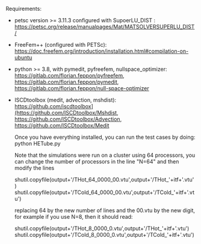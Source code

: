 Requirements:
- petsc version >= 3.11.3 configured with SupoerLU_DIST : https://petsc.org/release/manualpages/Mat/MATSOLVERSUPERLU_DIST/
- FreeFem++ (configured with PETSc): https://doc.freefem.org/introduction/installation.html#compilation-on-ubuntu
- python >= 3.8, with pymedit, pyfreefem, nullspace_optimizer: https://gitlab.com/florian.feppon/pyfreefem, https://gitlab.com/florian.feppon/pymedit, https://gitlab.com/florian.feppon/null-space-optimizer
- ISCDtoolbox (medit, advection, mshdist): https://github.com/iscdtoolbox](https://github.com/ISCDtoolbox/Mshdist, https://github.com/ISCDtoolbox/Advection, https://github.com/ISCDtoolbox/Medit

  Once you have everything installed, you can run the test cases by doing:
  python HETube.py

  Note that the simulations were run on a cluster using 64 processors, you can change the number of processors in the line "N=64"
  and then modify the lines

  shutil.copyfile(output+'/THot_64_0000_00.vtu',output+'/THot_'+itf+'.vtu')
  shutil.copyfile(output+'/TCold_64_0000_00.vtu',output+'/TCold_'+itf+'.vtu')

  replacing 64 by the new number of lines and the 00.vtu by the new digit, for example if you use N=8, then it should read:

  shutil.copyfile(output+'/THot_8_0000_0.vtu',output+'/THot_'+itf+'.vtu')
  shutil.copyfile(output+'/TCold_8_0000_0.vtu',output+'/TCold_'+itf+'.vtu')

